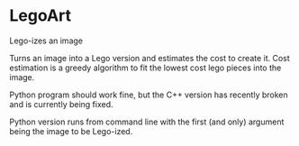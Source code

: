 # LegoArt
Lego-izes an image

Turns an image into a Lego version and estimates the cost to create it. Cost estimation is a greedy algorithm to fit the lowest cost lego pieces into the image.

Python program should work fine, but the C++ version has recently broken and is currently being fixed.

Python version runs from command line with the first (and only) argument being the image to be Lego-ized.
